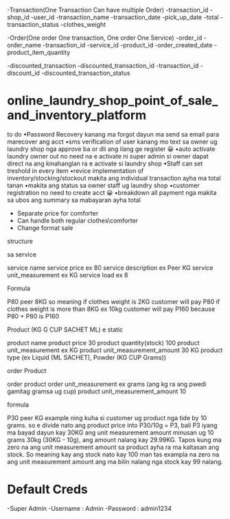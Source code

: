 -Transaction(One Transaction Can have multiple Order)
    -transaction_id
    -shop_id
    -user_id
    -transaction_name
    -transaction_date
    -pick_up_date
    -total
    -transaction_status
    -clothes_weight

-Order(One order One transaction, One order One Service)
    -order_id
    -order_name
    -transaction_id
    -service_id
    -product_id
    -order_created_date
    -product_item_quantity

-discounted_transaction
    -discounted_transaction_id
    -transaction_id
    -discount_id
    -discounted_transaction_status


# online_laundry_shop_point_of_sale_and_inventory_platform

to do
•Password Recovery kanang ma forgot dayun ma send sa email para marecover ang acct
•sms verification of user kanang mo text sa owner ug laundry shop nga approve ba or dli ang ilang ge register 😀
•auto activate laundry owner out no need na e activate ni super admin si owner dapat direct na ang kinahanglan ra e activate si laundry shop
•Staff can set treshold in every item
•revice implementation of inventory/stocking/stockout makita ang individual transaction ayha ma total tanan
•makita ang status sa owner  staff ug laundry shop
•customer registration no need to create acct 😀
•breakdown all payment  nga makita sa ubos ang summary sa mabayaran ayha total
* Separate price for comforter
* Can handle both regular clothes\comforter
* Change format sale

structure 

sa service

service name
service price ex 80
service description ex Peer KG
service unit_measurement ex KG 
service load ex 8

Formula

P80 peer 8KG
so meaning if clothes weight is 2KG customer will pay P80
if clothes weight is more than 8KG ex 10kg customer will pay P160 because P80 + P80 is P160


Product (KG G CUP SACHET ML) e static

product name
product price 30
product quantity(stock) 100
product unit_measurement ex KG
product unit_measurement_amount 30 KG
product type (ex Liquid (ML SACHET), Powder (KG CUP Grams))


order Product

order product
order unit_measurement ex grams (ang kg ra ang pwedi gamitag gramsa ug cup)
product unit_measurement_amount 10

formula

P30 peer KG
example ning kuha si customer ug product nga tide by 10 grams. so e divide nato ang product price into P30/10g = P3, bali P3 iyang ma bayad
dayun kay 30KG ang unit measurement amount minusan ug 10 grams 30kg (30KG - 10g), ang amount nalang kay 29.99KG. Tapos kung ma zero na ang  unit 
measurement amount sa product ayha ra ma kaltasan ang stock. So meaning kay ang stock nato kay 100 man tas exampla na zero na ang unit 
measurement amount ang ma bilin nalang nga stock kay 99 nalang.







# Default Creds

-Super Admin
    -Username : Admin
    -Password : admin1234
